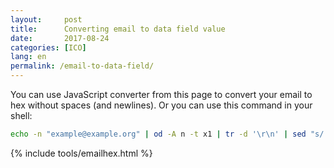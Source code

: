 ```yaml
---
layout:     post
title:      Converting email to data field value
date:       2017-08-24
categories: [ICO]
lang: en 
permalink: /email-to-data-field/
---
```


You can use JavaScript converter from this page to convert your email to hex without spaces (and newlines). Or you can use this command in your shell:

```bash
echo -n "example@example.org" | od -A n -t x1 | tr -d '\r\n' | sed "s/ //g"
```

    
{% include tools/emailhex.html %}
